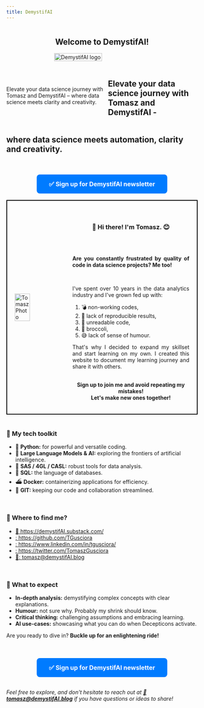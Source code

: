 ```yaml
---
title: DemystifAI
---
```

<div style="display: flex; justify-content: center; align-items: center;">
<h2><strong>Welcome to DemystifAI!</strong></h2><br>
</div>
<div style="display: flex; justify-content: center; align-items: center;">
<br>
<img src="../../../assets/images/Logo_DemystifAI.png" alt="DemystifAI logo" width="50%" height="auto">
</div>
<br>
<div style="display: flex; justify-content: center; align-items: center;">

Elevate your data science journey with Tomasz and DemystifAI – where data science meets clarity and creativity.
<h2><strong>Elevate your data science journey with Tomasz and DemystifAI -</strong></h2><br>
</div>
<div style="display: flex; justify-content: center; align-items: center;">
<h2><strong>where data science meets automation, clarity and creativity.</strong></h2>
</div>
<br>
<div style="text-align: center; margin-top: 20px;">
    <a href="https://dashboard.mailerlite.com/forms/908065/118486564530554788/share" target="_blank" style="background-color: #007BFF; color: white; padding: 15px 32px; text-align: center; text-decoration: none; display: inline-block; font-size: 16px; border-radius: 8px;">
        <strong>✅ Sign up for DemystifAI newsletter</strong>
    </a>
</div>
<br>
<div style="display: flex; justify-content: center; align-items: center; border: 2px solid black; padding: 20px;">
 <img src="../../../assets/images/my_photo.jpg" alt="Tomasz Photo" style="width: 30%; margin-right: 20px;">
 <div style="width: 70%;">
<div style="display: flex; justify-content: center; align-items: center;">  
<h3><p style="text-align: center;"><strong>👋 Hi there! I'm Tomasz. 😊</strong></p></h3>
</div>
<br>
<p style="text-align: justify;"><strong>Are you constantly frustrated by quality of code in data science projects? Me too!</strong></p><br>
<p style="text-align: justify;">I've spent over 10 years in the data analytics industry and I've grown fed up with:<br></p>
<ol type="1">
<li> 💣 non-working codes, </li>
<li> 🔄 lack of reproducible results, </li>
<li> 🔮 unreadable code, </li>
<li> 🥦 broccoli, </li>
<li> 😅 lack of sense of humour. </li>
</ol>
<p style="text-align: justify;">That's why I decided to expand my skillset and start learning on my own. I created this website to document my learning journey and share it with others. <br><br> </p>
<p style="text-align: center;"><strong>Sign up to join me and avoid repeating my mistakes!<br> Let's make new ones together!</strong></p>
</div>
</div>
<br>
<h3><strong>🔧 My tech toolkit</strong></h3>   
<ul>
  <li>🐍 <strong>Python:</strong> for powerful and versatile coding.</li>
  <li>🤖 <strong>Large Language Models & AI:</strong> exploring the frontiers of artificial intelligence.</li>
  <li>🦾 <strong>SAS / 4GL / CASL:</strong> robust tools for data analysis.</li>
  <li>🏫 <strong>SQL:</strong> the language of databases.</li>
  <li>⛴️ <strong>Docker:</strong> containerizing applications for efficiency.</li>
  <li>📑 <strong>GIT:</strong> keeping our code and collaboration streamlined.</li>
</ul>
<br>
<h3><strong>🔎 Where to find me?</strong></h3>
<link rel="stylesheet" href="https://cdnjs.cloudflare.com/ajax/libs/font-awesome/6.0.0-beta3/css/all.min.css">
<ul>
<li><a href="https://demystifAI.substack.com/" target="_blank">📑 https://demystifAI.substack.com/</a></li>
<li><a href="https://github.com/TGusciora" target="_blank"><i class="fab fa-github"></i>: https://github.com/TGusciora</a></li>
<li><a href="https://www.linkedin.com/in/tgusciora/" target="_blank"><i class="fab fa-linkedin"></i>: https://www.linkedin.com/in/tgusciora/</a></li>
<li><a href="https://twitter.com/TomaszGusciora" target="_blank"><i class="fab fa-twitter-square"></i>: https://twitter.com/TomaszGusciora</a></li>
<li><a href="mailto:tomasz@demystifAI.blog" target="_blank">📩: tomasz@demystifAI.blog</a></li> 
</ul>
<br> 
<h3><strong>🚀 What to expect</strong></h3>  
<ul>
  <li><strong>In-depth analysis:</strong> demystifying complex concepts with clear explanations.</li>
  <li><strong>Humour:</strong> not sure why. Probably my shrink should know.</li>
  <li><strong>Critical thinking:</strong> challenging assumptions and embracing learning.</li>
  <li><strong>AI use-cases:</strong> showcasing what you can do when Decepticons activate.</li>
</ul>
<p>Are you ready to dive in? <strong>Buckle up for an enlightening ride!</strong></p>  
<br>
<div style="text-align: center; margin-top: 20px;">
    <a href="https://dashboard.mailerlite.com/forms/908065/118486564530554788/share" target="_blank" style="background-color: #007BFF; color: white; padding: 15px 32px; text-align: center; text-decoration: none; display: inline-block; font-size: 16px; border-radius: 8px;">
        <strong>✅ Sign up for DemystifAI newsletter</strong>
    </a>
</div>
<br>
<p><em>Feel free to explore, and don't hesitate to reach out at <strong><a href="mailto:tomasz@demystifAI.blog" target="_blank">📩tomasz@demystifAI.blog</a></strong> if you have questions or ideas to share!</em></p>